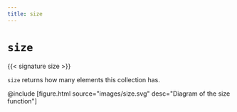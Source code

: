 ```yaml
---
title: size
---
```


# `size`

{{< signature size >}}

`size` returns how many elements this collection has.

@include [figure.html source="images/size.svg" desc="Diagram of the size function"]

